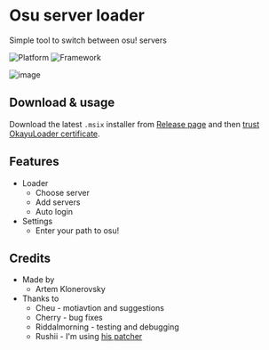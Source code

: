 # Osu server loader
Simple tool to switch between osu! servers

![Platform](https://img.shields.io/badge/Windows_10+-0078D6?style=for-the-badge&logo=windows&logoColor=white)
![Framework](https://img.shields.io/badge/WinUi3-444444?style=for-the-badge&logo=windowsterminal&logoColor=white)

![image](https://github.com/user-attachments/assets/79048aa8-dd32-4c07-b66d-0218ca7bf725)

## Download & usage
Download the latest `.msix` installer from [Release page](https://github.com/klonerovsky/OsuServerLoader/releases) and then [trust OkayuLoader certificate](https://www.youtube.com/watch?v=nPgH5VBk_K8).
## Features
- Loader
   * Choose server
   * Add servers
   * Auto login
- Settings
   * Enter your path to osu!

## Credits
- Made by
  * Artem Klonerovsky
- Thanks to
  * Cheu - motiavtion and suggestions
  * Cherry - bug fixes
  * Riddalmorning - testing and debugging
  * Rushii - I'm using [his patcher](https://github.com/rushiiMachine/osu-patcher)
